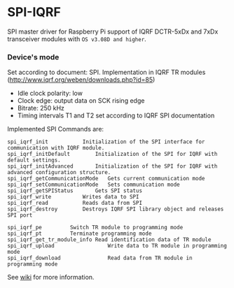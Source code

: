 # SPI-IQRF

SPI master driver for Raspberry Pi support of IQRF DCTR-5xDx and 7xDx transceiver modules with `OS v3.08D and higher`.

### Device's mode 
Set according to document: SPI. Implementation in IQRF TR modules (http://www.iqrf.org/weben/downloads.php?id=85)
- Idle clock polarity: low 
- Clock edge: output data on SCK rising edge
- Bitrate: 250 kHz
- Timing intervals T1 and T2 set according to IQRF SPI documentation

Implemented SPI Commands are:
```
spi_iqrf_init 			Initialization of the SPI interface for communication with IQRF module.
spi_iqrf_initDefault 		Initialization of the SPI for IQRF with default settings.
spi_iqrf_initAdvanced 		Initialization of the SPI for IQRF with advanced configuration structure.
spi_iqrf_getCommunicationMode 	Gets current communication mode
spi_iqrf_setCommunicationMode 	Sets communication mode
spi_iqrf_getSPIStatus 		Gets SPI status
spi_iqrf_write			Writes data to SPI
spi_iqrf_read 			Reads data from SPI
spi_iqrf_destroy 		Destroys IQRF SPI library object and releases SPI port

spi_iqrf_pe			Switch TR module to programming mode
spi_iqrf_pt			Terminate programming mode
spi_iqrf_get_tr_module_info	Read identification data of TR module
spi_iqrf_upload                 Write data to TR module in programming mode
spi_iqrf_download               Read data from TR module in programming mode

```

See [wiki](https://github.com/MICRORISC/iqrfsdk/wiki) for more information.
